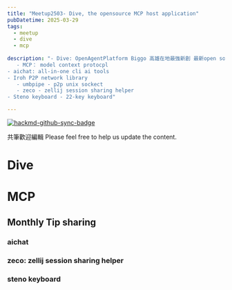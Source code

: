```yaml
---
title: "Meetup2503- Dive, the opensource MCP host application"
pubDatetime: 2025-03-29
tags:
  - meetup
  - dive
  - mcp
  
description: "- Dive: OpenAgentPlatform Biggo 高雄在地最強新創 最新open source AI Agent 平台
   - MCP： model context protocpl
- aichat: all-in-one cli ai tools
- Iroh P2P network library
   - umbpipe - p2p unix sockect
   - zeco - zellij session sharing helper
- Steno keyboard - 22-key keyboard"

---
```


[![hackmd-github-sync-badge](https://hackmd.io/9LzIkboFTManbksZzdDGfA/badge)](https://hackmd.io/9LzIkboFTManbksZzdDGfA)


共筆歡迎編輯
Please feel free to help us update the content.

# Dive

# MCP


## Monthly Tip sharing

### aichat
### zeco: zellij session sharing helper
### steno keyboard

